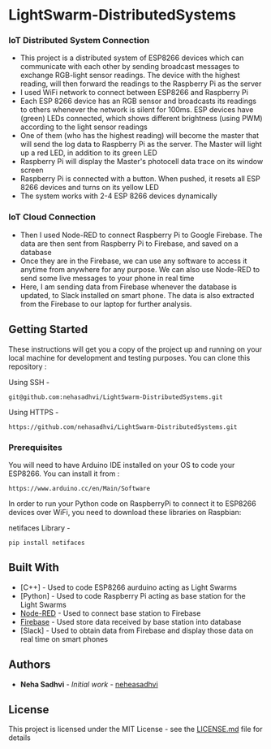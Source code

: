 # LightSwarm-DistributedSystems
  
  ### IoT Distributed System Connection
<ul>
  <li>This project is a distributed system of ESP8266 devices which can communicate with each other by sending broadcast messages to exchange RGB-light sensor readings. The device with the highest reading, will then forward the readings to the Raspberry Pi as the server</li>
  <li>I used WiFi network to connect between ESP8266 and Raspberry Pi</li>
  <li>Each ESP 8266 device has an RGB sensor and broadcasts its readings to others whenever the network is silent for 100ms. ESP devices have (green) LEDs connected, which shows different brightness (using PWM) according to the light sensor readings</li>
  <li>One of them (who has the highest reading) will become the master that will send the log data to Raspberry Pi as the server. The Master will light up a red LED, in addition to its green LED</li>
  <li>Raspberry Pi will display the Master's photocell data trace on its window screen</li>
  <li>Raspberry Pi is connected with a button. When pushed, it resets all ESP 8266 devices and turns on its yellow LED</li>
  <li>The system works with 2-4 ESP 8266 devices dynamically</li>
</ul>

  ### IoT Cloud Connection
<ul>
  <li>Then I used Node-RED to connect Raspberry Pi to Google Firebase. The data are then sent from Raspberry Pi to Firebase, and saved on a database</li>
  <li>Once they are in the Firebase, we can use any software to access it anytime from anywhere for any purpose. We can also use Node-RED to send some live messages to your phone in real time</li>
  <li>Here, I am sending data from Firebase whenever the database is updated, to Slack installed on smart phone. The data is also extracted from the Firebase to our laptop for further analysis.</li>
</ul>

## Getting Started

These instructions will get you a copy of the project up and running on your local machine for development and testing purposes. You can clone this repository :

Using SSH -
```
git@github.com:nehasadhvi/LightSwarm-DistributedSystems.git
```

Using HTTPS -
```
https://github.com/nehasadhvi/LightSwarm-DistributedSystems.git
```

### Prerequisites

You will need to have Arduino IDE installed on your OS to code your ESP8266. You can install it from :

```
https://www.arduino.cc/en/Main/Software
```
In order to run your Python code on RaspberryPi to connect it to ESP8266 devices over WiFi, you need to download these libraries on Raspbian:

netifaces Library -
```
pip install netifaces
```

## Built With

* [C++] - Used to code ESP8266 aurduino acting as Light Swarms
* [Python] - Used to code Raspberry Pi acting as base station for the Light Swarms
* [Node-RED](https://flows.nodered.org/node/node-red-contrib-firebase) - Used to connect base station to Firebase
* [Firebase](https://firebase.google.com/products/realtime-database/) - Used store data received by base station into database
* [Slack] - Used to obtain data from Firebase and display those data on real time on smart phones

## Authors

* **Neha Sadhvi** - *Initial work* - [neheasadhvi](https://github.com/nehasadhvi)

## License

This project is licensed under the MIT License - see the [LICENSE.md](LICENSE.md) file for details
